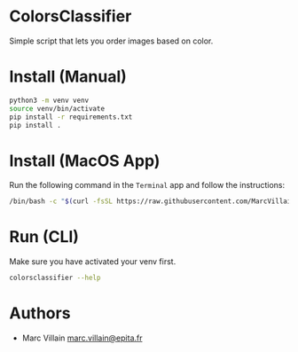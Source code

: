 ColorsClassifier
===

Simple script that lets you order images based on color.

# Install (Manual)

```bash
python3 -m venv venv
source venv/bin/activate
pip install -r requirements.txt
pip install .
```

# Install (MacOS App)

Run the following command in the `Terminal` app and follow the instructions:

```bash
/bin/bash -c "$(curl -fsSL https://raw.githubusercontent.com/MarcVillain/ColorsClassifier/master/scripts/install_osx.sh)"
```

# Run (CLI)

Make sure you have activated your venv first.

```bash
colorsclassifier --help
```

# Authors

* Marc Villain <marc.villain@epita.fr>
